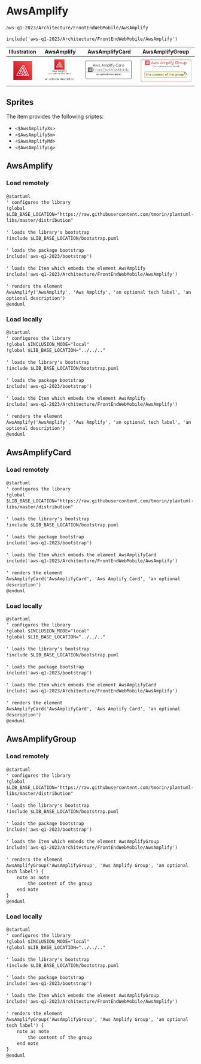 # AwsAmplify


```text
aws-q1-2023/Architecture/FrontEndWebMobile/AwsAmplify
```

```text
include('aws-q1-2023/Architecture/FrontEndWebMobile/AwsAmplify')
```



| Illustration | AwsAmplify | AwsAmplifyCard | AwsAmplifyGroup |
| :---: | :---: | :---: | :---: |
| ![illustration for Illustration](../../../aws-q1-2023/Architecture/FrontEndWebMobile/AwsAmplify.png) | ![illustration for AwsAmplify](../../../aws-q1-2023/Architecture/FrontEndWebMobile/AwsAmplify.Local.png) | ![illustration for AwsAmplifyCard](../../../aws-q1-2023/Architecture/FrontEndWebMobile/AwsAmplifyCard.Local.png) | ![illustration for AwsAmplifyGroup](../../../aws-q1-2023/Architecture/FrontEndWebMobile/AwsAmplifyGroup.Local.png) |



## Sprites
The item provides the following sriptes:

- `<$AwsAmplifyXs>`
- `<$AwsAmplifySm>`
- `<$AwsAmplifyMd>`
- `<$AwsAmplifyLg>`





## AwsAmplify

### Load remotely
```plantuml
@startuml
' configures the library
!global $LIB_BASE_LOCATION="https://raw.githubusercontent.com/tmorin/plantuml-libs/master/distribution"

' loads the library's bootstrap
!include $LIB_BASE_LOCATION/bootstrap.puml

' loads the package bootstrap
include('aws-q1-2023/bootstrap')

' loads the Item which embeds the element AwsAmplify
include('aws-q1-2023/Architecture/FrontEndWebMobile/AwsAmplify')

' renders the element
AwsAmplify('AwsAmplify', 'Aws Amplify', 'an optional tech label', 'an optional description')
@enduml
```

### Load locally
```plantuml
@startuml
' configures the library
!global $INCLUSION_MODE="local"
!global $LIB_BASE_LOCATION="../../.."

' loads the library's bootstrap
!include $LIB_BASE_LOCATION/bootstrap.puml

' loads the package bootstrap
include('aws-q1-2023/bootstrap')

' loads the Item which embeds the element AwsAmplify
include('aws-q1-2023/Architecture/FrontEndWebMobile/AwsAmplify')

' renders the element
AwsAmplify('AwsAmplify', 'Aws Amplify', 'an optional tech label', 'an optional description')
@enduml
```

## AwsAmplifyCard

### Load remotely
```plantuml
@startuml
' configures the library
!global $LIB_BASE_LOCATION="https://raw.githubusercontent.com/tmorin/plantuml-libs/master/distribution"

' loads the library's bootstrap
!include $LIB_BASE_LOCATION/bootstrap.puml

' loads the package bootstrap
include('aws-q1-2023/bootstrap')

' loads the Item which embeds the element AwsAmplifyCard
include('aws-q1-2023/Architecture/FrontEndWebMobile/AwsAmplify')

' renders the element
AwsAmplifyCard('AwsAmplifyCard', 'Aws Amplify Card', 'an optional description')
@enduml
```

### Load locally
```plantuml
@startuml
' configures the library
!global $INCLUSION_MODE="local"
!global $LIB_BASE_LOCATION="../../.."

' loads the library's bootstrap
!include $LIB_BASE_LOCATION/bootstrap.puml

' loads the package bootstrap
include('aws-q1-2023/bootstrap')

' loads the Item which embeds the element AwsAmplifyCard
include('aws-q1-2023/Architecture/FrontEndWebMobile/AwsAmplify')

' renders the element
AwsAmplifyCard('AwsAmplifyCard', 'Aws Amplify Card', 'an optional description')
@enduml
```

## AwsAmplifyGroup

### Load remotely
```plantuml
@startuml
' configures the library
!global $LIB_BASE_LOCATION="https://raw.githubusercontent.com/tmorin/plantuml-libs/master/distribution"

' loads the library's bootstrap
!include $LIB_BASE_LOCATION/bootstrap.puml

' loads the package bootstrap
include('aws-q1-2023/bootstrap')

' loads the Item which embeds the element AwsAmplifyGroup
include('aws-q1-2023/Architecture/FrontEndWebMobile/AwsAmplify')

' renders the element
AwsAmplifyGroup('AwsAmplifyGroup', 'Aws Amplify Group', 'an optional tech label') {
    note as note
        the content of the group
    end note
}
@enduml
```

### Load locally
```plantuml
@startuml
' configures the library
!global $INCLUSION_MODE="local"
!global $LIB_BASE_LOCATION="../../.."

' loads the library's bootstrap
!include $LIB_BASE_LOCATION/bootstrap.puml

' loads the package bootstrap
include('aws-q1-2023/bootstrap')

' loads the Item which embeds the element AwsAmplifyGroup
include('aws-q1-2023/Architecture/FrontEndWebMobile/AwsAmplify')

' renders the element
AwsAmplifyGroup('AwsAmplifyGroup', 'Aws Amplify Group', 'an optional tech label') {
    note as note
        the content of the group
    end note
}
@enduml
```

